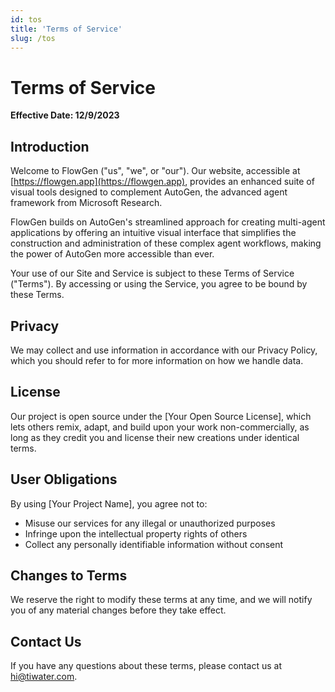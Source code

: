 ```yaml
---
id: tos
title: 'Terms of Service'
slug: /tos
---
```


# Terms of Service

**Effective Date: 12/9/2023**

## Introduction

Welcome to FlowGen ("us", "we", or "our"). Our website, accessible at [https://flowgen.app](https://flowgen.app), provides an enhanced suite of visual tools designed to complement AutoGen, the advanced agent framework from Microsoft Research.

FlowGen builds on AutoGen's streamlined approach for creating multi-agent applications by offering an intuitive visual interface that simplifies the construction and administration of these complex agent workflows, making the power of AutoGen more accessible than ever.

Your use of our Site and Service is subject to these Terms of Service ("Terms"). By accessing or using the Service, you agree to be bound by these Terms.

## Privacy

We may collect and use information in accordance with our Privacy Policy, which you should refer to for more information on how we handle data.

## License

Our project is open source under the [Your Open Source License], which lets others remix, adapt, and build upon your work non-commercially, as long as they credit you and license their new creations under identical terms.

## User Obligations

By using [Your Project Name], you agree not to:

- Misuse our services for any illegal or unauthorized purposes
- Infringe upon the intellectual property rights of others
- Collect any personally identifiable information without consent

## Changes to Terms

We reserve the right to modify these terms at any time, and we will notify you of any material changes before they take effect.

## Contact Us

If you have any questions about these terms, please contact us at [hi@tiwater.com](mailto:hi@tiwater.com).
